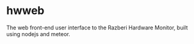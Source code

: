 hwweb
=====

The web front-end user interface to the Razberi Hardware Monitor, built using nodejs and meteor.
